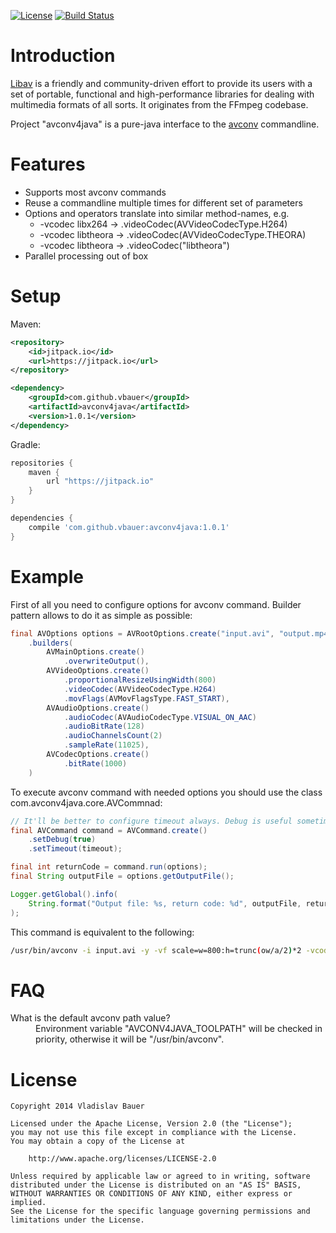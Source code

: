 
[![License](http://img.shields.io/badge/License-Apache%2C%20Version%202.0-blue.svg?style=flat)](http://opensource.org/licenses/Apache-2.0)
[![Build Status](http://img.shields.io/travis/vbauer/avconv4java.svg?style=flat)](https://travis-ci.org/vbauer/avconv4java)

Introduction
============

[Libav](http://libav.org) is a friendly and community-driven effort to provide its users with a set of portable, functional and high-performance libraries for dealing with multimedia formats of all sorts. It originates from the FFmpeg codebase.

Project "avconv4java" is a pure-java interface to the [avconv](http://libav.org/avconv.html) commandline.


Features
========

* Supports most avconv commands
* Reuse a commandline multiple times for different set of parameters
* Options and operators translate into similar method-names, e.g.
    * -vcodec libx264 -> .videoCodec(AVVideoCodecType.H264)
    * -vcodec libtheora -> .videoCodec(AVVideoCodecType.THEORA)
    * -vcodec libtheora -> .videoCodec("libtheora")
* Parallel processing out of box


Setup
=====

Maven:
```xml
<repository>
    <id>jitpack.io</id>
    <url>https://jitpack.io</url>
</repository>

<dependency>
    <groupId>com.github.vbauer</groupId>
    <artifactId>avconv4java</artifactId>
    <version>1.0.1</version>
</dependency>
```

Gradle:
```groovy
repositories {
    maven {
        url "https://jitpack.io"
    }
}

dependencies {
    compile 'com.github.vbauer:avconv4java:1.0.1'
}
```


Example
=======

First of all you need to configure options for avconv command. Builder pattern allows to do it as simple as possible:

```java
final AVOptions options = AVRootOptions.create("input.avi", "output.mp4")
    .builders(
        AVMainOptions.create()
            .overwriteOutput(),
        AVVideoOptions.create()
            .proportionalResizeUsingWidth(800)
            .videoCodec(AVVideoCodecType.H264)
            .movFlags(AVMovFlagsType.FAST_START),
        AVAudioOptions.create()
            .audioCodec(AVAudioCodecType.VISUAL_ON_AAC)
            .audioBitRate(128)
            .audioChannelsCount(2)
            .sampleRate(11025),
        AVCodecOptions.create()
            .bitRate(1000)
    )
```

To execute avconv command with needed options you should use the class com.avconv4java.core.AVCommnad:

```java
// It'll be better to configure timeout always. Debug is useful sometimes.
final AVCommand command = AVCommand.create()
    .setDebug(true)
    .setTimeout(timeout);

final int returnCode = command.run(options);
final String outputFile = options.getOutputFile();

Logger.getGlobal().info(
    String.format("Output file: %s, return code: %d", outputFile, returnCode)
);

```

This command is equivalent to the following:


```bash
/usr/bin/avconv -i input.avi -y -vf scale=w=800:h=trunc(ow/a/2)*2 -vcodec libx264 -movflags faststart -acodec libvo_aacenc -ab 128k -b 1000k -ac 2 -ar 11025 output.mp4
```


FAQ
===

<dl>
    <dt>What is the default avconv path value?</dt>
    <dd>Environment variable "AVCONV4JAVA_TOOLPATH" will be checked in priority, otherwise it will be "/usr/bin/avconv".</dd>
</dl>


License
=======

```
Copyright 2014 Vladislav Bauer

Licensed under the Apache License, Version 2.0 (the "License");
you may not use this file except in compliance with the License.
You may obtain a copy of the License at

    http://www.apache.org/licenses/LICENSE-2.0

Unless required by applicable law or agreed to in writing, software
distributed under the License is distributed on an "AS IS" BASIS,
WITHOUT WARRANTIES OR CONDITIONS OF ANY KIND, either express or implied.
See the License for the specific language governing permissions and
limitations under the License.
```
